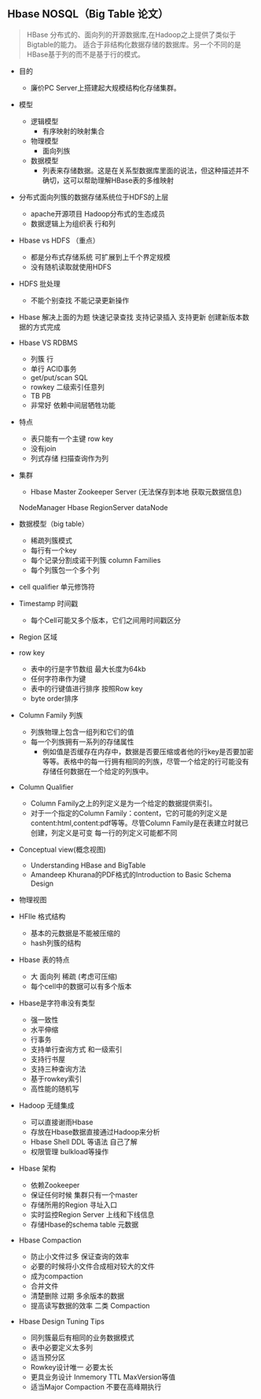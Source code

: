 ## Hbase NOSQL（Big Table 论文）

> HBase 分布式的、面向列的开源数据库,在Hadoop之上提供了类似于Bigtable的能力。
适合于非结构化数据存储的数据库。另一个不同的是HBase基于列的而不是基于行的模式。

* 目的
	* 廉价PC Server上搭建起大规模结构化存储集群。

* 模型
	* 逻辑模型
		* 有序映射的映射集合
	* 物理模型
		* 面向列族
	* 数据模型
		 * 列表来存储数据。这是在关系型数据库里面的说法，但这种描述并不确切，这可以帮助理解HBase表的多维映射


* 分布式面向列簇的数据存储系统位于HDFS的上层
	* apache开源项目 Hadoop分布式的生态成员
	* 数据逻辑上为组织表 行和列

* Hbase vs HDFS （重点）
	* 都是分布式存储系统 可扩展到上千个界定规模
	* 没有随机读取就使用HDFS 


* HDFS 批处理
	* 不能个别查找 不能记录更新操作

* Hbase
		解决上面的为题
			快速记录查找
			支持记录插入
			支持更新
		创建新版本数据的方式完成

*  Hbase VS RDBMS
	* 列簇     			 行
	* 单行     			 ACID事务
	* get/put/scan SQL
	* rowkey   		 二级索引任意列	 
	* TB 		  		 PB
	* 非常好	 			 依赖中间层牺牲功能

* 特点
	* 表只能有一个主键 row key
	* 没有join
	* 列式存储 扫描查询作为列

* 集群
	* Hbase Master   Zookeeper Server (无法保存到本地 获取元数据信息)

	NodeManager 
	Hbase RegionServer 
	dataNode 

* 数据模型（big table）
	* 稀疏列簇模式
	* 每行有一个key 
	* 每个记录分割成诺干列簇 column Families 
	* 每个列簇包一个多个列

* cell qualifier 单元修饰符

* Timestamp 时间戳
	* 每个Cell可能又多个版本，它们之间用时间戳区分
	
* Region 区域 

* row key
	* 表中的行是字节数组 最大长度为64kb
	* 任何字符串作为键
	* 表中的行键值进行排序 按照Row key
	* byte order排序

* Column Family 列族
	* 列族物理上包含一组列和它们的值
	* 每一个列族拥有一系列的存储属性
		* 例如值是否缓存在内存中，数据是否要压缩或者他的行key是否要加密等等。表格中的每一行拥有相同的列族，尽管一个给定的行可能没有存储任何数据在一个给定的列族中。
		
* Column Qualifier  
	* Column Family之上的列定义是为一个给定的数据提供索引。
	* 对于一个指定的Column Family：content，它的可能的列定义是content:html,content:pdf等等。尽管Column Family是在表建立时就已创建，列定义是可变 每一行的列定义可能都不同 


* Conceptual view(概念视图)
	* Understanding HBase and BigTable
	* Amandeep Khurana的PDF格式的Introduction to Basic Schema Design

* 物理视图
	
* HFIle 格式结构
	* 基本的元数据是不能被压缩的
	* hash列簇的结构

* Hbase 表的特点
	* 大 面向列 稀疏 (考虑可压缩)
	* 每个cell中的数据可以有多个版本 
	
* Hbase是字符串没有类型
	* 强一致性
	* 水平伸缩
	* 行事务
	* 支持单行查询方式 和一级索引
	* 支持行书屋
	* 支持三种查询方法
	* 基于rowkey索引
	* 高性能的随机写
	
* Hadoop 无缝集成
	* 可以直接谢雨Hbase
	* 存放在Hbase数据直接通过Hadoop来分析
  * Hbase Shell DDL 等语法 自己了解
  * 权限管理 bulkload等操作


* Hbase 架构
	* 依赖Zookeeper
	* 保证任何时候 集群只有一个master
	* 存储所用的Region 寻址入口
	* 实时监控Region Server 上线和下线信息
	* 存储Hbase的schema table 元数据

* Hbase Compaction 
	* 防止小文件过多 保证查询的效率
	* 必要的时候将小文件合成相对较大的文件
	* 成为compaction
	* 合并文件
	* 清楚删除 过期 多余版本的数据
	* 提高读写数据的效率
		二类 Compaction

* Hbase Design Tuning Tips 
	* 同列簇最后有相同的业务数据模式
	* 表中必要定义太多列
	* 适当预分区
	* Rowkey设计唯一 必要太长
	* 更具业务设计 Inmemory TTL MaxVersion等值
	* 适当Major Compaction 不要在高峰期执行

